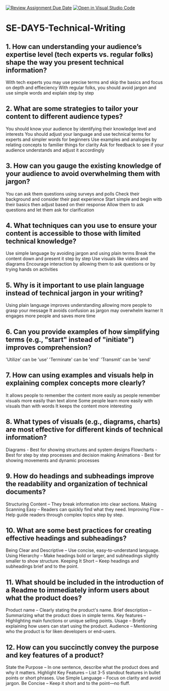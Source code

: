 [![Review Assignment Due Date](https://classroom.github.com/assets/deadline-readme-button-22041afd0340ce965d47ae6ef1cefeee28c7c493a6346c4f15d667ab976d596c.svg)](https://classroom.github.com/a/zsAR-pyY)
[![Open in Visual Studio Code](https://classroom.github.com/assets/open-in-vscode-2e0aaae1b6195c2367325f4f02e2d04e9abb55f0b24a779b69b11b9e10269abc.svg)](https://classroom.github.com/online_ide?assignment_repo_id=18459839&assignment_repo_type=AssignmentRepo)
# SE-DAY5-Technical-Writing
## 1. How can understanding your audience’s expertise level (tech experts vs. regular folks) shape the way you present technical information?
With tech experts you may use precise terms and skip the basics and focus on depth and effieciency
With regular folks, you should avoid jargon and use simple words and explain step by step

## 2. What are some strategies to tailor your content to different audience types?
You should know your audience by identifying their knowledge level and interests
You should adjust your language and use technical terms for experts and simpler words for beginners 
Use examples and analogies by relating concepts to familier things for clarity
Ask for feedback to see if your audience understands and adjust it accordingly

## 3. How can you gauge the existing knowledge of your audience to avoid overwhelming them with jargon?
You can ask them questions using surveys and polls 
Check their background and consider their past experience
Start simple and begin witb their basics then adjust based on their response
Allow them to ask questions and let them ask for clarification

## 4. What techniques can you use to ensure your content is accessible to those with limited technical knowledge?
Use simple language by avoiding jargon and using plain terms
Break the content down and present it step by step
Use visuals like videos and diagrams
Encourage interaction by allowing them to ask questions or by trying hands on activities

## 5. Why is it important to use plain language instead of technical jargon in your writing?
Using plain language improves understanding allowing more people to grasp your message
It avoids confusion as jargon may overwhelm learner
It engages more people and saves more time

## 6. Can you provide examples of how simplifying terms (e.g., "start" instead of "initiate") improves comprehension?
'Utilize' can be 'use'
'Terminate' can be 'end'
'Transmit' can be 'send'

## 7. How can using examples and visuals help in explaining complex concepts more clearly?
It allows people to remember the content more easily as people remember visuals more easily than text alone
Some people learn more easily with visuals than with words
It keeps the content more interesting

## 8. What types of visuals (e.g., diagrams, charts) are most effective for different kinds of technical information?
Diagrams - Best for showing structures and system designs
Flowcharts - Best for step by step processes and decision making
Animations - Best for showing movements and dynamic processes

## 9. How do headings and subheadings improve the readability and organization of technical documents?
Structuring Content – They break information into clear sections.
Making Scanning Easy – Readers can quickly find what they need.
Improving Flow – Help guide readers through complex topics step by step.

## 10. What are some best practices for creating effective headings and subheadings?
Being Clear and Descriptive – Use concise, easy-to-understand language.
Using Hierarchy – Make headings bold or larger, and subheadings slightly smaller to show structure.
Keeping It Short – Keep headings and subheadings brief and to the point.

## 11. What should be included in the introduction of a Readme to immediately inform users about what the product does?
Product name – Clearly stating the product's name.
Brief description – Summarizing what the product does in simple terms.
Key features – Highlighting main functions or unique selling points.
Usage – Briefly explaining how users can start using the product.
Audience – Mentioning who the product is for liken developers or end-users.

## 12. How can you succinctly convey the purpose and key features of a product?
State the Purpose – In one sentence, describe what the product does and why it matters.
Highlight Key Features – List 3-5 standout features in bullet points or short phrases.
Use Simple Language – Focus on clarity and avoid jargon.
Be Concise – Keep it short and to the point—no fluff.
